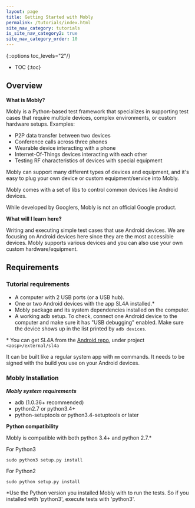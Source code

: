 ```yaml
---
layout: page
title: Getting Started with Mobly
permalink: /tutorials/index.html
site_nav_category: tutorials
is_site_nav_category2: true
site_nav_category_order: 10
---
```

{::options toc_levels="2"/}

* TOC
{:toc}

## Overview
__What is Mobly?__

Mobly is a Python-based test framework that specializes in
supporting test cases that require multiple devices, complex environments, or
custom hardware setups. Examples:

*   P2P data transfer between two devices
*   Conference calls across three phones
*   Wearable device interacting with a phone
*   Internet-Of-Things devices interacting with each other
*   Testing RF characteristics of devices with special equipment

Mobly can support many different types of devices and equipment, and it's easy
to plug your own device or custom equipment/service into Mobly.

Mobly comes with a set of libs to control common devices like Android devices.

While developed by Googlers, Mobly is not an official Google product.

__What will I learn here?__

Writing and executing simple test cases that use Android devices. We are
focusing on Android devices here since they are the most accessible devices.
Mobly supports various devices and you can also use your own custom
hardware/equipment.

## Requirements

### Tutorial requirements
*   A computer with 2 USB ports (or a USB hub).
*   One or two Android devices with the app SL4A installed.\*
*   Mobly package and its system dependencies installed on the computer.
*   A working adb setup. To check, connect one Android device to the computer
    and make sure it has "USB debugging" enabled. Make sure the device shows up
    in the list printed by `adb devices`.

 \* You can get SL4A from the
[Android repo](https://source.android.com/source/downloading.html), under
project `<aosp>/external/sl4a`

It can be built like a regular system app with `mm` commands. It needs to be
signed with the build you use on your Android devices.

### Mobly Installation
___Mobly system requirements___

*   adb (1.0.36+ recommended)
*   python2.7 or python3.4+
*   python-setuptools or python3.4-setuptools or later

__Python compatibility__

Mobly is compatible with both python 3.4+ and python 2.7.\*

For Python3

```
sudo python3 setup.py install
```

For Python2

```
sudo python setup.py install
```

\*Use the Python version you installed Mobly with to run the tests. So if you
installed with 'python3', execute tests with 'python3'.

